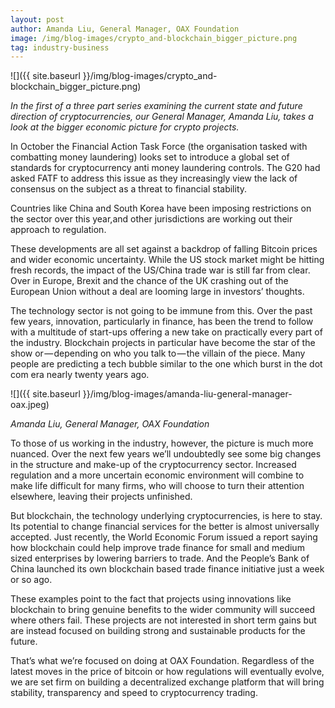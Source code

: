 ```yaml
---
layout: post
author: Amanda Liu, General Manager, OAX Foundation
image: /img/blog-images/crypto_and-blockchain_bigger_picture.png
tag: industry-business
---
```


![]({{ site.baseurl }}/img/blog-images/crypto_and-blockchain_bigger_picture.png)

_In the first of a three part series examining the current state and future direction of cryptocurrencies, our General Manager, Amanda Liu, takes a look at the bigger economic picture for crypto projects._

In October the Financial Action Task Force (the organisation tasked with combatting money laundering) looks set to introduce a global set of standards for cryptocurrency anti money laundering controls. The G20 had asked FATF to address this issue as they increasingly view the lack of consensus on the subject as a threat to financial stability.

Countries like China and South Korea have been imposing restrictions on the sector over this year,and other jurisdictions are working out their approach to regulation.

These developments are all set against a backdrop of falling Bitcoin prices and wider economic uncertainty. While the US stock market might be hitting fresh records, the impact of the US/China trade war is still far from clear. Over in Europe, Brexit and the chance of the UK crashing out of the European Union without a deal are looming large in investors’ thoughts.

The technology sector is not going to be immune from this. Over the past few years, innovation, particularly in finance, has been the trend to follow with a multitude of start-ups offering a new take on practically every part of the industry. Blockchain projects in particular have become the star of the show or — depending on who you talk to — the villain of the piece. Many people are predicting a tech bubble similar to the one which burst in the dot com era nearly twenty years ago.

![]({{ site.baseurl }}/img/blog-images/amanda-liu-general-manager-oax.jpeg)

_Amanda Liu, General Manager, OAX Foundation_

To those of us working in the industry, however, the picture is much more nuanced. Over the next few years we’ll undoubtedly see some big changes in the structure and make-up of the cryptocurrency sector. Increased regulation and a more uncertain economic environment will combine to make life difficult for many firms, who will choose to turn their attention elsewhere, leaving their projects unfinished.

But blockchain, the technology underlying cryptocurrencies, is here to stay. Its potential to change financial services for the better is almost universally accepted. Just recently, the World Economic Forum issued a report saying how blockchain could help improve trade finance for small and medium sized enterprises by lowering barriers to trade. And the People’s Bank of China launched its own blockchain based trade finance initiative just a week or so ago.

These examples point to the fact that projects using innovations like blockchain to bring genuine benefits to the wider community will succeed where others fail. These projects are not interested in short term gains but are instead focused on building strong and sustainable products for the future.

That’s what we’re focused on doing at OAX Foundation. Regardless of the latest moves in the price of bitcoin or how regulations will eventually evolve, we are set firm on building a decentralized exchange platform that will bring stability, transparency and speed to cryptocurrency trading.